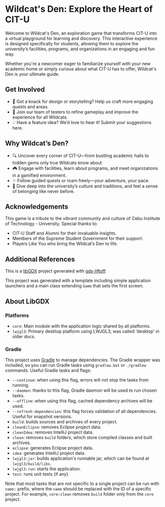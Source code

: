 # Wildcat's Den: Explore the Heart of CIT-U
Welcome to Wildcat's Den, an exploration game that transforms CIT-U into a virtual playground for learning and discovery. This interactive experience is designed specifically for students, allowing them to explore the university’s facilities, programs, and organizations in an engaging and fun way.

Whether you're a newcomer eager to familiarize yourself with your new academic home or simply curious about what CIT-U has to offer, Wildcat's Den is your ultimate guide.

## Get Involved
- 🎨 Got a knack for design or storytelling? Help us craft more engaging quests and areas.
- 🐾 Join our team of testers to refine gameplay and improve the experience for all Wildcats.
- 💡 Have a feature idea? We’d love to hear it! Submit your suggestions here.

## Why Wildcat’s Den?
- 🔍 Uncover every corner of CIT-U—from bustling academic halls to hidden gems only true Wildcats know about.
- 🎮 Engage with facilities, learn about programs, and meet organizations in a gamified environment.
- ✨ Follow guided quests or roam freely—your adventure, your pace.
- 🐾 Dive deep into the university’s culture and traditions, and feel a sense of belonging like never before.

## Acknowledgements
This game is a tribute to the vibrant community and culture of Cebu Institute of Technology - University. Special thanks to:

 - CIT-U Staff and Alumni for their invaluable insights.
 - Members of the Supreme Student Government for their support.
 - Players Like You who bring the Wildcat’s Den to life.

## Additional References






This is a [libGDX](https://libgdx.com/) project generated with [gdx-liftoff](https://github.com/libgdx/gdx-liftoff).

This project was generated with a template including simple application launchers and a main class extending `Game` that sets the first screen.

## About LibGDX
### Platforms
- `core`: Main module with the application logic shared by all platforms.
- `lwjgl3`: Primary desktop platform using LWJGL3; was called 'desktop' in older docs.

### Gradle

This project uses [Gradle](https://gradle.org/) to manage dependencies.
The Gradle wrapper was included, so you can run Gradle tasks using `gradlew.bat` or `./gradlew` commands.
Useful Gradle tasks and flags:

- `--continue`: when using this flag, errors will not stop the tasks from running.
- `--daemon`: thanks to this flag, Gradle daemon will be used to run chosen tasks.
- `--offline`: when using this flag, cached dependency archives will be used.
- `--refresh-dependencies`: this flag forces validation of all dependencies. Useful for snapshot versions.
- `build`: builds sources and archives of every project.
- `cleanEclipse`: removes Eclipse project data.
- `cleanIdea`: removes IntelliJ project data.
- `clean`: removes `build` folders, which store compiled classes and built archives.
- `eclipse`: generates Eclipse project data.
- `idea`: generates IntelliJ project data.
- `lwjgl3:jar`: builds application's runnable jar, which can be found at `lwjgl3/build/libs`.
- `lwjgl3:run`: starts the application.
- `test`: runs unit tests (if any).

Note that most tasks that are not specific to a single project can be run with `name:` prefix, where the `name` should be replaced with the ID of a specific project.
For example, `core:clean` removes `build` folder only from the `core` project.
